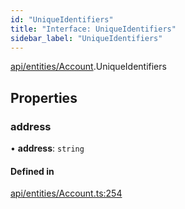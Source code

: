 ```yaml
---
id: "UniqueIdentifiers"
title: "Interface: UniqueIdentifiers"
sidebar_label: "UniqueIdentifiers"
---
```


[api/entities/Account](../../../../../modules/API/Entities/Account/Account.md).UniqueIdentifiers

## Properties

### address

• **address**: `string`

#### Defined in

[api/entities/Account.ts:254](https://github.com/PolymeshAssociation/polymesh-sdk/blob/91c2d2d8/src/api/entities/Account.ts#L254)
